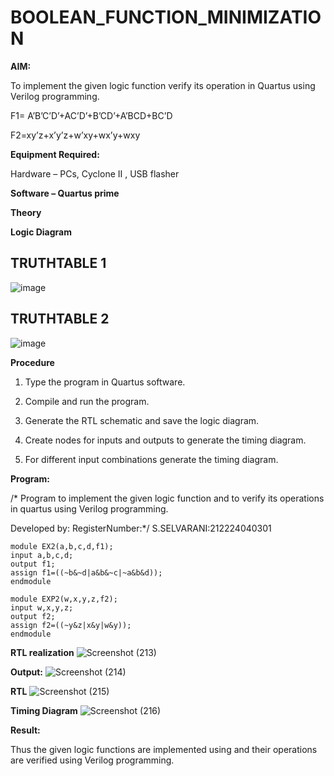# BOOLEAN_FUNCTION_MINIMIZATION

**AIM:**

To implement the given logic function verify its operation in Quartus using Verilog programming.

F1= A’B’C’D’+AC’D’+B’CD’+A’BCD+BC’D 

F2=xy’z+x’y’z+w’xy+wx’y+wxy

**Equipment Required:**

Hardware – PCs, Cyclone II , USB flasher

**Software – Quartus prime**

**Theory**

**Logic Diagram**
 ## TRUTHTABLE 1
![image](https://github.com/user-attachments/assets/54329c4d-a128-4a41-b40d-8bbb8655e130)
## TRUTHTABLE 2
![image](https://github.com/user-attachments/assets/2d042453-78b7-4f68-94e1-7aa8b3fd5c08)



**Procedure**

1.	Type the program in Quartus software.

2.	Compile and run the program.

3.	Generate the RTL schematic and save the logic diagram.

4.	Create nodes for inputs and outputs to generate the timing diagram.

5.	For different input combinations generate the timing diagram.


**Program:**

/* Program to implement the given logic function and to verify its operations in quartus using Verilog programming. 

Developed by: RegisterNumber:*/ S.SELVARANI:212224040301
```
module EX2(a,b,c,d,f1);
input a,b,c,d;
output f1;
assign f1=((~b&~d|a&b&~c|~a&b&d));
endmodule
```
```
module EXP2(w,x,y,z,f2);
input w,x,y,z;
output f2;
assign f2=((~y&z|x&y|w&y));
endmodule 

```
 
**RTL realization**
![Screenshot (213)](https://github.com/user-attachments/assets/e6ad40c2-d018-4a0e-9f5f-6da9f8907f81)


**Output:**
![Screenshot (214)](https://github.com/user-attachments/assets/ba7622fa-bfac-42d3-8cce-e580547d359b)


**RTL**
![Screenshot (215)](https://github.com/user-attachments/assets/3281d1ad-db9f-4166-8d1c-964767c128c1)


**Timing Diagram**
![Screenshot (216)](https://github.com/user-attachments/assets/0bdfeb8b-19c0-4beb-84a7-5970357e8d13)

**Result:**

Thus the given logic functions are implemented using and their operations are verified using Verilog programming.

